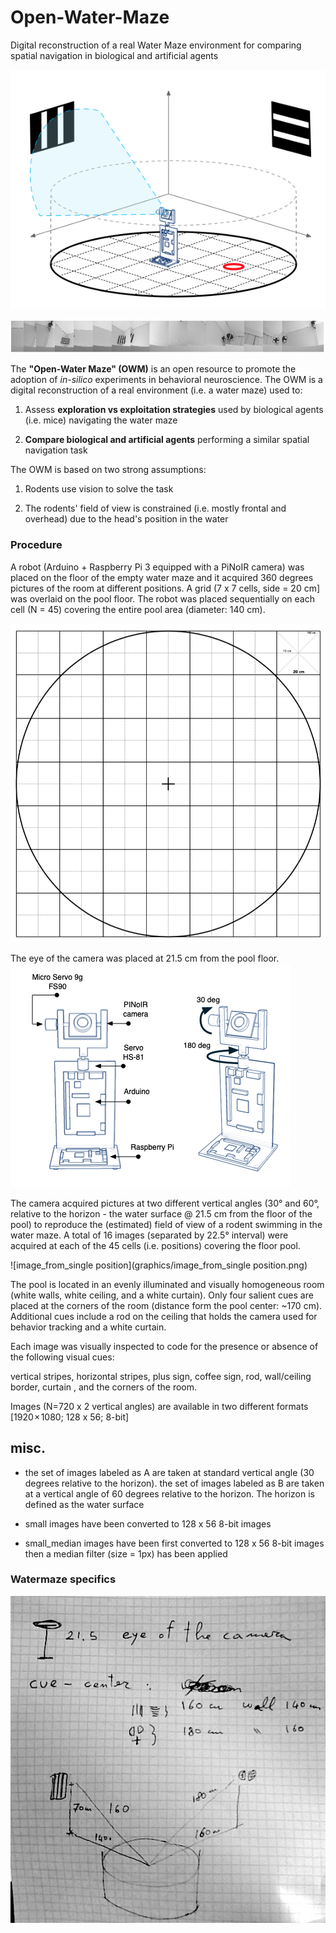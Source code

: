 # Open-Water-Maze
Digital reconstruction of a real Water Maze environment for comparing spatial navigation in biological and artificial agents

![Environment scanning using Rasperry PI + Arduino](graphics/environment_scanning.png)

![panoramic_tile_set](graphics/panoramic_tile_set.png)

The **"Open-Water Maze" (OWM)** is an open resource to promote the adoption of *in-silico* experiments in behavioral neuroscience. The OWM is a digital reconstruction of a real environment (i.e. a water maze) used to:

1. Assess **exploration vs exploitation strategies** used by biological agents (i.e. mice) navigating the water maze

2. **Compare biological and artificial agents** performing a similar spatial navigation task



The OWM is based on two strong assumptions:

1. Rodents use vision to solve the task

2. The rodents' field of view is constrained (i.e. mostly frontal and overhead) due to the head's position in the water

### Procedure

A robot (Arduino + Raspberry Pi 3 equipped with a PiNoIR camera) was placed on the floor of the empty water maze and it acquired 360 degrees pictures of the room at different positions. A grid (7 x 7 cells, side = 20 cm] was overlaid on the pool floor. The robot was placed sequentially on each cell (N = 45) covering the entire pool area (diameter: 140 cm). 

![grid placed on the floor of the watermaze](graphics/grid.png)

The eye of the camera was placed at 21.5 cm from the pool floor.
![robot](graphics/robot.png)


The camera acquired pictures at two different vertical angles (30° and 60°, relative to the horizon - the water surface @ 21.5 cm from the floor of the pool) to reproduce the (estimated) field of view of a rodent swimming in the water maze. A total of 16 images (separated by 22.5° interval) were acquired at each of the 45 cells (i.e. positions) covering the floor pool.

![image_from_single position](graphics/image_from_single position.png)



The pool is located in an evenly illuminated and visually homogeneous room (white walls, white ceiling, and a white curtain). Only four salient cues are placed at the corners of the room (distance form the pool center: ~170 cm). Additional cues include a rod on the ceiling that holds the camera used for behavior tracking and a white curtain.

Each image was visually inspected to code for the presence or absence of the following visual cues: 

vertical stripes, horizontal stripes, plus sign, coffee sign, rod, wall/ceiling border, curtain , and the corners of the room.

Images (N=720 x 2 vertical angles) are available in two different formats [1920 × 1080; 128 x 56; 8-bit]



## misc.

- the set of images labeled as A are taken at standard vertical angle (30 degrees relative to the horizon).
  the set of images labeled as B are taken at a vertical angle of 60 degrees relative to the horizon.
  The horizon is defined as the water surface

- small images have been converted to 128 x 56 8-bit images
- small_median images have been first converted to 128 x 56 8-bit images then a median filter (size = 1px) has been applied



### Watermaze specifics

![image](graphics/water_maze_measures.jpg)



